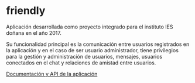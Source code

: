 # friendly


Aplicación desarrollada como proyecto integrado para el instituto IES doñana en el año 2017.

Su funcionalidad principal es la comunicación entre usuarios registrados en la aplicación y en el caso de ser usuario administrador, tiene privilegios para la gestión y administración de usuarios, mensajes, usuarios conectados en el chat y relaciones de amistad entre usuarios.


[Documentación y API de la aplicación](https://fernando3287.github.io/friendly/)
